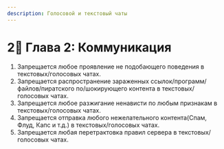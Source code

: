 ```yaml
---
description: Голосовой и текстовый чаты
---
```


# 2⃣ Глава 2: Коммуникация

1. Запрещается любое проявление не подобающего поведения в текстовых/голосовых чатах.
2. Запрещается распространение зараженных ссылок/программ/файлов/пиратского по/шокирующего контента в текстовых/голосовых чатах.
3. Запрещается любое разжигание ненависти по любым признакам в текстовых/голосовых чатах.
4. Запрещается отправка любого нежелательного контента(Спам, Флуд, Капс и т.д.) в текстовых/голосовых чатах.
5. Запрещается любая перетрактовка правил сервера в текстовых/голосовых чатах.
